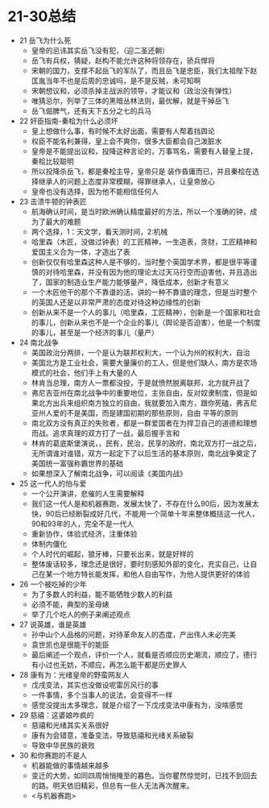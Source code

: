 

# 21-30总结

* 21 岳飞为什么死
    - 皇帝的忌讳其实岳飞没有犯，（迎二圣还朝）
    - 岳飞有兵权，猜疑，赵构不能允许这种将领存在，骄兵悍将
    - 宋朝的国力，支撑不起岳飞的军队了，而且岳飞是忠臣，我们太祖陛下赵匡胤当年不也是后周的忠诚吗，是不是反贼，未可知啊
    - 宋朝想议和，必须杀掉主战派的领导，才能议和（政治没有弹性）
    - 唯猜忌尔，列举了三体的黑暗丛林法则，最优解，就是干掉岳飞
    - 岳飞倔脾气，还有天下五分之七的兵马
* 22 奸臣指南-秦桧为什么必须坏
    - 皇上想做什么事，有时候不太好出面，需要有人帮着挡舆论
    - 权臣不能名利兼得，皇上会不爽你，很多大臣都会自己泼脏水
    - 皇帝是不能提出议和，投降这种言论的，万事骂名，需要有人替皇上提，秦桧比较聪明
    - 所以投降杀岳飞，都是秦桧主导，皇帝只是 装作昏庸而已，并且秦桧在选择继承人的问题上态度非常模糊，得罪继承人，让皇帝放心
    - 皇帝也没有选择，因为他不能相信任何人
* 23 击溃牛顿的钟表匠
    - 航海确认时间，是当时欧洲确认精度最好的方法，所以一个准确的钟，成为了最大的难题
    - 两个选择，1：天文学，看天测时间，2:机械
    - 哈里森（木匠，没做过钟表）的工匠精神，一生造表，贪财，工匠精神和爱国主义合为一体，才造出了表
    - 创新仅仅有哈里森这种人是不够的，当时整个英国学术界，都是很平等谨慎的对待哈里森，并没有因为他的理论太过天马行空而迫害他，并且造出了，国家的制造业生产能力能够量产，降低成本，创新才有意义
    - 一个木匠他干的那个不靠谱的活，讲的一种不靠谱的理念，但是当时整个的英国人还是以非常严肃的态度对待这种边缘性的创新
    - 创新从来不是一个人的事儿（哈里森，工匠精神），创新是一个国家和社会的事儿，创新从来也不是一个企业的事儿（舆论是否迫害），他是一个制度的事儿，甚至是一个经济的事儿（量产）
* 24 南北战争
    - 美国政治分两排，一个是认为联邦权利大，一个认为州的权利大，自治
    - 美国北方是工业社会，需要大量廉价的工人，但是他们缺人，南方是农场模式的社会，他们手上有大量的人
    - 林肯当总理，南方人一票都没投，于是就愤然脱离联邦，北方就开战了
    - 弗尼吉亚州在南北战争中的重要地位，主张自由，反对奴隶制度，但是如果北方出兵来组织南方独立的自由，我就要加入南方，跟你死磕，弗吉尼亚州人爱的不是美国，而是建国初期的那些原则，自由 平等的原则
    - 南北双方没有真正的失败者，都是一群爱国者在为捍卫自己的道德和理想而战。追求真理的双方打了一战，最后握手言和
    - 林肯的葛底斯堡演说，，民有，民治，民享的政府，南北双方打一战之后，无所谓谁对谁错，双方一起定下了以后生活的基本原则，南北战争奠定了美国统一富强称霸世界的基础
    - 如果想深入了解南北战争，可以阅读《美国内战》
* 25 这一代人的怕与爱
    - 一个公开演讲，悲催的人生需要解释
    - 我们这一代人是和机器赛跑，发展太快了，不存在什么90后，因为发展太快，90后已经断裂成好几代，不能用一个简单十年来整体概括这一代人，90和93年的人，完全不是一代人
    - 重新协作，体验式经济，注重体验
    - 体制内僵化
    - 个人时代的崛起，狼牙棒，只要长出来，就是好样的
    - 整体废话较多，理念还是很好，要时刻感知外部的变化，充实自己，让自己在某一个地方特长能发挥，和他人自由写作，为他人提供更好的体验
* 26 一个被吃掉的少年
    - 为了多数人的利益，能不能牺牲少数人的利益
    - 必须不能，典型的圣母婊
    - 举了几个吃人的例子来阐述观点
* 27 说英雄，谁是英雄
    - 孙中山个人品格的问题，对待革命友人的态度，产出伟人未必完美
    - 袁世凯也是很能干的能臣
    - 最后阐述一个观点，评价一个人，就看是否顺应历史潮流，顺应了，德行有小过也无妨，不顺应，再怎么能干都是历史罪人
* 28 康有为：光绪皇帝的野蛮网友人
    - 戊戌变法，其实也没做设呢雷厉风行的事
    - 一件事情，多个当事人的说法，会变得不一样
    - 感觉没提出太多理念，就是介绍了一下戊戌变法中康有为，没啥感觉
* 29 慈禧：这婆娘咋疯的
    - 慈禧和光绪其实关系很好
    - 康有为会错意，准备变法，导致慈禧和光绪关系破裂
    - 导致中华民族的衰败
* 30 和你赛跑的不是人
    - 机器能做的事情越来越多
    - 变迁的大势，如同四周悄悄掩至的暮色。当你瞿然惊觉时，已找不到回去的路。明天依旧精彩，但总有一些人无法再次醒来。 
    - <与机器赛跑>